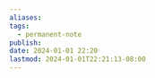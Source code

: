 ```yaml
---
aliases: 
tags:
  - permanent-note
publish: 
date: 2024-01-01 22:20
lastmod: 2024-01-01T22:21:13-08:00
---
```

